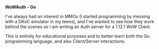**WoWAuth - Go**

I've always had an interest in MMOs (I started programming by messing with a DAoC emulator in my teens), and I've wanted to see how they work behind the scenes so I am writing an Auth server for a 1.12.1 WoW Client.

This is entirely for educational purposes and to better learn both the Go programming language, and also Client/Server interactions.